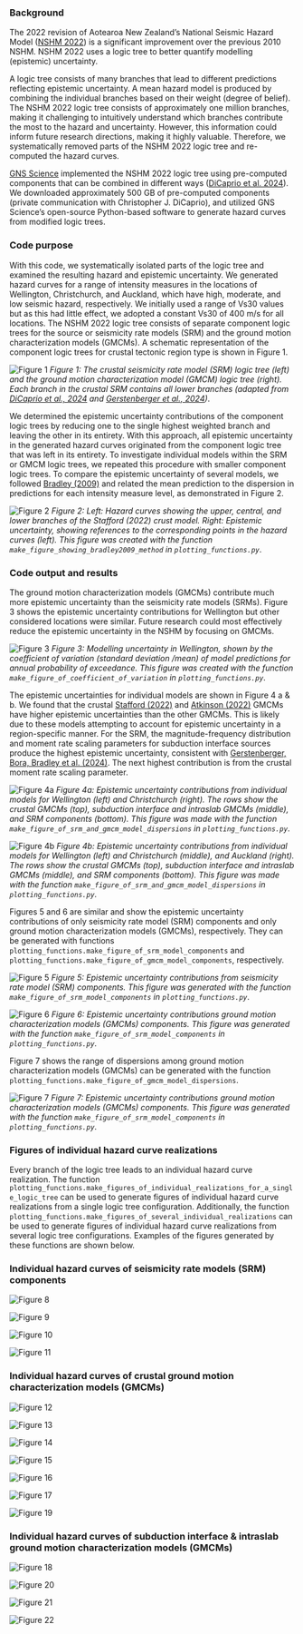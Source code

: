 ### Background

The 2022 revision of Aotearoa New Zealand’s National Seismic Hazard Model 
([NSHM 2022](https://www.gns.cri.nz/research-projects/national-seismic-hazard-model/)) is a significant improvement 
over the previous 2010 NSHM. NSHM 2022 uses a logic tree to better quantify modelling (epistemic) uncertainty.  

A logic tree consists of many branches that lead to different predictions reflecting epistemic uncertainty. 
A mean hazard model is produced by combining the individual branches based on their weight (degree of belief). 
The NSHM 2022 logic tree consists of approximately one million branches, making it challenging to intuitively understand 
which branches contribute the most to the hazard and uncertainty. However, this information could inform future research 
directions, making it highly valuable. Therefore, we systematically removed parts of the NSHM 2022 logic tree and 
re-computed the hazard curves.  

[GNS Science](https://github.com/GNS-Science) implemented the NSHM 2022 logic tree using pre-computed components that can 
be combined in different ways 
([DiCaprio et al. 2024](https://pubs.geoscienceworld.org/ssa/srl/article/95/1/125/628895/Calculation-of-National-Seismic-Hazard-Models-with)).
We downloaded approximately 500 GB of pre-computed components 
(private communication with Christopher J. DiCaprio), and utilized GNS Science’s open-source Python-based software to 
generate hazard curves from modified logic trees.

### Code purpose

With this code, we systematically isolated parts of the logic tree and examined the resulting hazard and epistemic 
uncertainty. We generated hazard curves for a range of intensity measures in the locations of Wellington, 
Christchurch, and Auckland, which have high, moderate, and low seismic hazard, respectively. 
We initially used a range of Vs30 values but as this had little effect, we adopted a constant Vs30 of 400 m/s for 
all locations. The NSHM 2022 logic tree consists of separate component logic trees for the source or seismicity rate 
models (SRM) and the ground motion characterization models (GMCMs). A schematic representation of the component logic 
trees for crustal tectonic region type is shown in Figure 1.

![Figure 1](images/logic_tree_example_fig.png)
*Figure 1: The crustal seismicity rate model (SRM) logic tree (left) and the ground motion characterization
model (GMCM) logic tree (right). Each branch in the crustal SRM contains all lower branches (adapted
from [DiCaprio et al., 2024](https://pubs.geoscienceworld.org/ssa/srl/article/95/1/125/628895/Calculation-of-National-Seismic-Hazard-Models-with) 
and 
[Gerstenberger et al., 2024](https://pubs.geoscienceworld.org/ssa/bssa/article/114/1/7/631699))*.


We determined the epistemic uncertainty contributions of the component logic trees by reducing one to the single 
highest weighted branch and leaving the other in its entirety. With this approach, all epistemic uncertainty in 
the generated hazard curves originated from the component logic tree that was left in its entirety. To investigate 
individual models within the SRM or GMCM logic trees, we repeated this procedure with smaller component logic trees. 
To compare the epistemic uncertainty of several models, we followed 
[Bradley (2009)](https://journals.sagepub.com/doi/pdf/10.1193/1.3238556) and related the mean prediction to 
the dispersion in predictions for each intensity measure level, as demonstrated in Figure 2.

![Figure 2](images/Stafford2022_WLG_predictions_and_aggregate_stats.png)
*Figure 2: Left: Hazard curves showing the upper, central, and lower branches of the Stafford (2022) crust model. 
Right: Epistemic uncertainty, showing references  to the corresponding points in  the hazard curves (left). This figure 
was created with the function `make_figure_showing_bradley2009_method` in `plotting_functions.py`*.

### Code output and results

The ground motion characterization models (GMCMs) contribute much more epistemic
uncertainty than the seismicity rate models (SRMs). Figure 3 shows the epistemic
uncertainty contributions for Wellington but other considered locations were similar. Future
research could most effectively reduce the epistemic uncertainty in the NSHM by focusing
on GMCMs.

![Figure 3](images/coefficient_of_variation.png)
*Figure 3: Modelling uncertainty in Wellington, shown by the coefficient of variation
(standard deviation /mean) of model predictions for annual probability of exceedance. This figure was created with the
function `make_figure_of_coefficient_of_variation` in `plotting_functions.py`*. 

The epistemic uncertainties for individual models are shown in Figure 4 a & b. We found that the
crustal [Stafford (2022)](https://nshm-static-reports.gns.cri.nz/NSHM/ScienceReports/SR2022-15%20NSHM%20Response%20Spectral%20Ordinates%20Model_FINAL.pdf) 
and 
[Atkinson (2022)](https://nshm-static-reports.gns.cri.nz/NSHM/ScienceReports/SR2022-11%20NSHM%20Backbone%20Ground-Motion%20Models_FINAL.pdf) 
GMCMs have higher epistemic uncertainties
than the other GMCMs. This is likely due to these models attempting to account for
epistemic uncertainty in a region-specific manner. For the SRM, the magnitude-frequency
distribution and moment rate scaling parameters for subduction interface sources produce
the highest epistemic uncertainty, consistent with [Gerstenberger, Bora, Bradley et al.
(2024)](https://pubs.geoscienceworld.org/ssa/bssa/article/114/1/7/631699). 
The next highest contribution is from the crustal moment rate scaling parameter.

![Figure 4a](images/WLG_CHC_dispersion_poster_plot.png)
*Figure 4a: Epistemic uncertainty contributions from individual models for Wellington (left) and
Christchurch (right). The rows show the crustal GMCMs (top), subduction interface and intraslab
GMCMs (middle), and SRM components (bottom). This figure was made with the function 
`make_figure_of_srm_and_gmcm_model_dispersions` in `plotting_functions.py`*. 

![Figure 4b](images/WLG_CHC_AKL_dispersion_poster_plot.png)
*Figure 4b: Epistemic uncertainty contributions from individual models for Wellington (left) and
Christchurch (middle), and Auckland (right). The rows show the crustal GMCMs (top), subduction interface and intraslab
GMCMs (middle), and SRM components (bottom). This figure was made with the function 
`make_figure_of_srm_and_gmcm_model_dispersions` in `plotting_functions.py`*.

Figures 5 and 6 are similar and show the epistemic uncertainty contributions of only seismicity rate model (SRM) 
components and only ground motion characterization models (GMCMs), respectively. They can be generated with functions
`plotting_functions.make_figure_of_srm_model_components` and `plotting_functions.make_figure_of_gmcm_model_components`,
respectively.

![Figure 5](images/srm_dispersions_WLG_CHC_AKL.png)
*Figure 5: Epistemic uncertainty contributions from seismicity rate model (SRM) components. This figure was generated
with the function `make_figure_of_srm_model_components` in `plotting_functions.py`*.

![Figure 6](images/gmcms_PGA_AKL_WLG_CHC.png)
*Figure 6: Epistemic uncertainty contributions ground motion characterization models (GMCMs) components. 
This figure was generated with the function `make_figure_of_srm_model_components` in `plotting_functions.py`*.

Figure 7 shows the range of dispersions among ground motion characterization models (GMCMs) can be generated with
the function `plotting_functions.make_figure_of_gmcm_model_dispersions`.

![Figure 7](images/gmcm_models_dispersion_ranges.png)
*Figure 7: Epistemic uncertainty contributions ground motion characterization models (GMCMs) components. 
This figure was generated with the function `make_figure_of_srm_model_components` in `plotting_functions.py`*.

### Figures of individual hazard curve realizations

Every branch of the logic tree leads to an individual hazard curve realization. The function 
`plotting_functions.make_figures_of_individual_realizations_for_a_single_logic_tree` can be used to generate
figures of individual hazard curve realizations from a single logic tree configuration. Additionally, the function
`plotting_functions.make_figures_of_several_individual_realizations` can be used to generate figures of individual
hazard curve realizations from several logic tree configurations. Examples of the figures generated by these
functions are shown below.

### Individual hazard curves of seismicity rate models (SRM) components

![Figure 8](images/individual_realizations/CRU_deformation_model_individual_realizations.png)

![Figure 9](images/individual_realizations/CRU_MFD_individual_realizations.png)

![Figure 10](images/individual_realizations/CRU_moment_rate_scaling_individual_realizations.png)

![Figure 11](images/individual_realizations/CRU_time_dependence_individual_realizations.png)

### Individual hazard curves of crustal ground motion characterization models (GMCMs)

![Figure 12](images/individual_realizations/AbrahamsonEtAl2014_individual_realizations.png)

![Figure 13](images/individual_realizations/Atkinson2022Crust_individual_realizations.png)

![Figure 14](images/individual_realizations/BooreEtAl2014_individual_realizations.png)

![Figure 15](images/individual_realizations/Bradley2013_individual_realizations.png)

![Figure 16](images/individual_realizations/CampbellBozorgnia2014_individual_realizations.png)

![Figure 17](images/individual_realizations/ChiouYoungs2014_individual_realizations.png)

![Figure 19](images/individual_realizations/Stafford2022_individual_realizations.png)


### Individual hazard curves of subduction interface & intraslab ground motion characterization models (GMCMs)

![Figure 18](images/individual_realizations/Atkinson2022SSlab_individual_realizations.png)

![Figure 20](images/individual_realizations/NZNSHM2022_AbrahamsonGulerce2020SSlab_individual_realizations.png)

![Figure 21](images/individual_realizations/NZNSHM2022_KuehnEtAl2020SSlab_individual_realizations.png)

![Figure 22](images/individual_realizations/NZNSHM2022_ParkerEtAl2020SSlab_individual_realizations.png)





